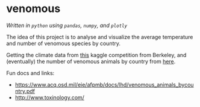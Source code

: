 # venomous

*Written in `python` using `pandas`, `numpy`, and `plotly`*

The idea of this project is to analyse and visualize the average temperature and number of venomous species by country.


Getting the climate data from [this](https://www.kaggle.com/berkeleyearth/climate-change-earth-surface-temperature-data) kaggle competition from Berkeley, and (eventually) the number of venomous animals by country from [here](https://www.acq.osd.mil/eie/afpmb/).

Fun docs and links: 
* https://www.acq.osd.mil/eie/afpmb/docs/lhd/venomous_animals_bycountry.pdf
* http://www.toxinology.com/
